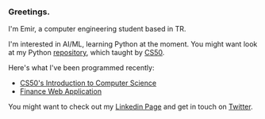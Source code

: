 ### Greetings.

I'm Emir, a computer engineering student based in TR.

I'm interested in AI/ML, learning Python at the moment. You might want look at my Python [repository](https://github.com/CheesyFrappe/cs50-python), which taught by [CS50](https://cs50.harvard.edu/x/2022/).

Here's what I've been programmed recently:
<!-- posts -->
 * [CS50's Introduction to Computer Science](https://github.com/CheesyFrappe/CS50-2022)
 * [Finance Web Application](https://github.com/CheesyFrappe/finance-web-app)
 <!-- /posts -->

You might want to check out my [Linkedin Page](https://www.linkedin.com/in/emirhan-balc%C4%B1-052b07229/) and get in touch on [Twitter](https://twitter.com/_clavicusvile).






